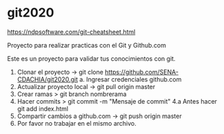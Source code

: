 # git2020

https://ndpsoftware.com/git-cheatsheet.html

Proyecto para realizar practicas con el Git y Github.com

Este es un proyecto para validar tus conocimientos con git.

1. Clonar el proyecto -> git clone https://github.com/SENA-CDACHIA/git2020.git
a. Ingresar credenciales  github.com
2. Actualizar proyecto local -> git pull origin master
3. Crear ramas > git branch nombrerama
4. Hacer commits > git commit -m "Mensaje de commit"
4.a Antes hacer git add index.html
5. Compartir cambios a github.com -> git push origin master
6. Por favor no trabajar en el mismo archivo.